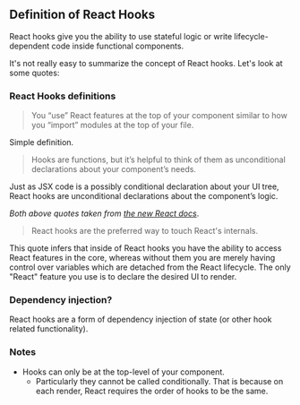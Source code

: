 ## Definition of React Hooks

React hooks give you the ability to use stateful logic or write lifecycle-dependent code inside functional components.

It's not really easy to summarize the concept of React hooks. Let's look at some quotes:

### React Hooks definitions

> You “use” React features at the top of your component similar to how you “import” modules at the top of your file.

Simple definition.

> Hooks are functions, but it’s helpful to think of them as unconditional declarations about your component’s needs.

Just as JSX code is a possibly conditional declaration about your UI tree, React hooks are unconditional declarations about the component’s logic.

*Both above quotes taken from [the new React docs](https://beta.reactjs.org/learn/state-a-components-memory)*.

> React hooks are the preferred way to touch React's internals.

This quote infers that inside of React hooks you have the ability to access React features in the core, whereas without them you are merely having control over variables which are detached from the React lifecycle. The only "React" feature you use is to declare the desired UI to render.

### Dependency injection?

React hooks are a form of dependency injection of state (or other hook related functionality).

### Notes

- Hooks can only be at the top-level of your component.
  - Particularly they cannot be called conditionally. That is because on each render, React requires the order of hooks to be the same.